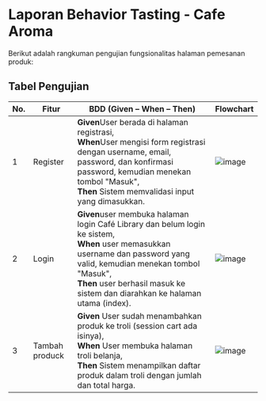 # Laporan Behavior Tasting -  Cafe Aroma  

Berikut adalah rangkuman pengujian fungsionalitas halaman pemesanan produk:

## Tabel Pengujian  

| No. | Fitur            | BDD (Given – When – Then)                                                                                                                                                                | Flowchart                                                                                                                    |
| --- | ---------------- | ---------------------------------------------------------------------------------------------------------------------------------------------------------------------------------------- | ---------------------------------------------------------------------------------------------------------------------------- |
| 1   | Register            |**Given**User berada di halaman registrasi, <br>**When**User mengisi form registrasi dengan username, email, password, dan konfirmasi password, kemudian menekan tombol "Masuk", <br>**Then** Sistem memvalidasi input yang dimasukkan.   | ![image](https://github.com/user-attachments/assets/98b7abd3-fd4b-4f77-9178-9bd7ec8c7379) |
| 2   | Login         | **Given**user membuka halaman login Café Library dan belum login ke sistem, <br>**When** user memasukkan username dan password yang valid, kemudian menekan tombol "Masuk", <br>**Then** user berhasil masuk ke sistem dan diarahkan ke halaman utama (index).                           | ![image](https://github.com/user-attachments/assets/a2f5c767-0f39-4662-8b44-4e6d87f6a562) |
| 3   | Tambah produck | **Given** User sudah menambahkan produk ke troli (session cart ada isinya), <br>**When** User membuka halaman troli belanja, <br>**Then** Sistem menampilkan daftar produk dalam troli dengan jumlah dan total harga. | ![image](https://github.com/user-attachments/assets/bfd6ec41-9297-414c-a99f-ec9c66f87b70)
                                                                                

